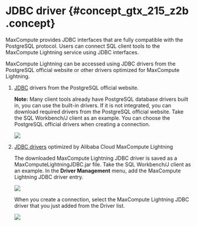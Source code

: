 # JDBC driver {#concept_gtx_215_z2b .concept}

MaxCompute provides JDBC interfaces that are fully compatible with the PostgreSQL protocol. Users can connect SQL client tools to the MaxCompute Lightning service using JDBC interfaces.

MaxCompute Lightning can be accessed using JDBC drivers from the PostgreSQL official website or other drivers optimized for MaxCompute Lightning.

1.  [JDBC](https://jdbc.postgresql.org/) drivers from the PostgreSQL official website.

    **Note:** Many client tools already have PostgreSQL database drivers built in, you can use the built-in drivers. If it is not integrated, you can download required drivers from the PostgreSQL official website. Take the SQL Workbench/J client as an example. You can choose the PostgreSQL official drivers when creating a connection.

    ![](http://static-aliyun-doc.oss-cn-hangzhou.aliyuncs.com/assets/img/20124/153631015911216_en-US.jpg)

2.  [JDBC drivers](http://docs-aliyun.cn-hangzhou.oss.aliyun-inc.com/assets/attach/89778/cn_zh/1535960228920/MaxComputeLightningJDBC.jar) optimized by Alibaba Cloud MaxCompute Lightning

    The downloaded MaxCompute Lightning JDBC driver is saved as a MaxComputeLightningJDBC.jar file. Take the SQL Workbench/J client as an example. In the **Driver Management** menu, add the MaxCompute Lightning JDBC driver entry.

    ![](http://static-aliyun-doc.oss-cn-hangzhou.aliyuncs.com/assets/img/20124/153631015911243_en-US.jpg)

    When you create a connection, select the MaxCompute Lightning JDBC driver that you just added from the Driver list.

    ![](http://static-aliyun-doc.oss-cn-hangzhou.aliyuncs.com/assets/img/20124/153631015911244_en-US.jpg)


